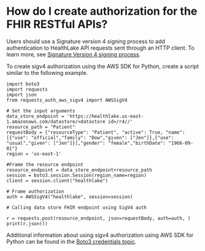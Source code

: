 # How do I create authorization for the FHIR RESTful APIs?<a name="authorization-troubleshooting"></a>

Users should use a Signature version 4 signing process to add authentication to HealthLake API requests sent through an HTTP client\. To learn more, see [Signature Version 4 signing process](https://docs.aws.amazon.com/general/latest/gr/signature-version-4.html)\.

To create sigv4 authorization using the AWS SDK for Python, create a script similar to the following example\. 

```
import boto3
import requests
import json
from requests_auth_aws_sigv4 import AWSSigV4
 
# Set the input arguments
data_store_endpoint = 'https://healthlake.us-east-1.amazonaws.com/datastore/<datastore id>/r4//'
resource_path = "Patient"
requestBody = {"resourceType": "Patient", "active": True, "name": [{"use": "official","family": "Dow","given": ["Jen"]},{"use": "usual","given": ["Jen"]}],"gender": "female","birthDate": "1966-09-01"}
region = 'us-east-1'
 
#Frame the resource endpoint
resource_endpoint = data_store_endpoint+resource_path
session = boto3.session.Session(region_name=region)
client = session.client("healthlake")
 
# Frame authorization
auth = AWSSigV4("healthlake", session=session)
 
# Calling data store FHIR endpoint using SigV4 auth

r = requests.post(resource_endpoint, json=requestBody, auth=auth, )
print(r.json())
```

Additional information about using sigv4 authorization using AWS SDK for Python can be found in the [Boto3 credentials topic](https://boto3.amazonaws.com/v1/documentation/api/latest/guide/credentials.html)\.